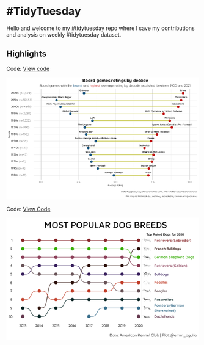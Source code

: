 # \#TidyTuesday

Hello and welcome to my \#tidytuesday repo where I save my contributions and analysis on weekly \#tidytuesday dataset.

## Highlights

Code: [View code](https://github.com/EmmanuelUgo/tidytuesday/tree/main/2022/2022-01-25)

<img src="2022/2022-01-25/board_game.png" width="787"/>

Code: [View Code](https://github.com/EmmanuelUgo/tidytuesday/tree/main/2022/2022-02-01)

<img src="2022/2022-02-01/dog_plot.png" width="789"/>
